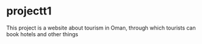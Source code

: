 # projectt1
This project is a website about tourism in Oman, through which tourists can book hotels and other things
